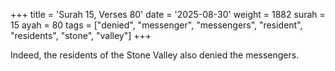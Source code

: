 +++
title = 'Surah 15, Verses 80'
date = '2025-08-30'
weight = 1882
surah = 15
ayah = 80
tags = ["denied", "messenger", "messengers", "resident", "residents", "stone", "valley"]
+++

Indeed, the residents of the Stone Valley also denied the messengers.